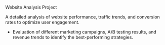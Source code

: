 Website Analysis Project

A detailed analysis of website performance, traffic trends, and conversion rates to optimize user engagement.  

- Evaluation of different marketing campaigns, A/B testing results, and revenue trends to identify the best-performing strategies.  
